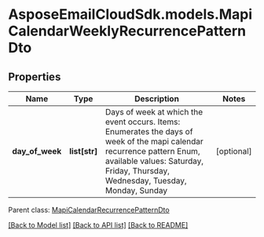 # AsposeEmailCloudSdk.models.MapiCalendarWeeklyRecurrencePatternDto
## Properties
Name | Type | Description | Notes
------------ | ------------- | ------------- | -------------
**day_of_week** | **list[str]** | Days of week at which the event occurs.              Items: Enumerates the days of week of the mapi calendar recurrence pattern Enum, available values: Saturday, Friday, Thursday, Wednesday, Tuesday, Monday, Sunday | [optional] 

 Parent class: [MapiCalendarRecurrencePatternDto](MapiCalendarRecurrencePatternDto.md)

[[Back to Model list]](README.md#documentation-for-models) [[Back to API list]](README.md#documentation-for-api-endpoints) [[Back to README]](README.md)


